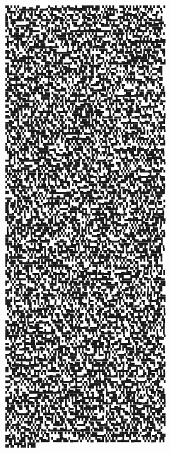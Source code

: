 ▜▞▝▞▃▆▃▅▃▛▃▃▞▅▟▄▞▅▜▅▟▄▟█▜▜▟▊▝▞▟▟▃▝▜▞▟▐▟▞▝▛▟▞▝▚▝▞▜▜▝▟▜▝▟▐▃▛▃▝▟▃▝▚▞▃▃▚▞▚▞▟▃▞▃▚▜▟▟▝▝▜▟▅▃▞▞▆▞▝▃▛▝▊▜▄▟▉▞▆▞▄▞▜▃▙▞▟▛▇▞▃▜▃▞▝▛▇▞▛▞▞▜▙▃▃▜▜▟▞▞▜▟▚▞▅▃▙▟▉▝▛▃▃▃▄▛▇▃▚▃▛▝▚▃▜▝▅▝▇▃▟▜▅▞▛▝▆▟▞▟▄▞▚▃▛▝▞▟▄▛▇▟▆▜▚▞▆▝▇▝▚▛▇▃▃▝▝▟▐▟▟▞▜▝▃▃▟▃▙▟▅▟▆▃▃▃▚▞▆▞▟▜▅▜▙▃▛▃▜▜▛▃▜▟█▟▊▃▛▃▅▝█▞▝▞▅▟▉▜▜▞▆▛▐▝▞▟▃▃▛▞▞▜▛▛▐▝▐▟▄▞▃▞▝▜▞▝▐▃▞▜▜▃▞▃▚▜▅▛▐▟▞▝▜▜▞▜▟▃▝▃▙▞▛▟▚▃▄▝▚▜▚▞▆▃▅▟▟▟▟▃▆▟▆▜▝▝█▝▛▞▄▟█▟█▃▄▃▙▝▞▜▝▛▐▟▜▝▉▟▅▟▛▝▟▜▝▜▜▃▛▜▟▝▞▃▜▟▇▝▆▞▙▝▃▝▟▜▚▃▛▟▄▛▇▃▃▃▙▞▆▜▚▝▉▝▝▝█▜▃▞▜▟▊▟▟▞▙▟▐▜▛▟▅▝▉▟▃▜▞▃▆▟▅▞▙▞▆▝▃▜▝▟▛▜▄▃▆▝█▞▟▝█▃▝▝▄▞▅▝▆▝█▟▆▟▊▛▇▞▃▝▃▝▛▜▜▜▟▞▆▃▝▜▅▞▟▟▊▃▃▞▆▝▊▟▄▜▝▃▞▞▟▟▅▃▅▟█▜▛▞▛▜▄▞▛▜▟▟▝▜▚▛▐▟▅▝▞▞▟▜▝▜▞▞▆▟▃▃▚▛▇▝▉▜▛▃▚▞▃▞▝▝▉▝▛▝▆▛▇▝▄▃▆▜▟▃▛▃▞▝▚▞▙▟▄▜▛▃▆▜▟▜▚▜▟▜▚▝▉▝▄▃▞▞▅▞▝▝▞▟▆▝▃▟▝▞▃▞▜▞▅▟█▞▚▟▆▟▛▞▝▜▜▞▞▜▅▝▚▝▝▟▉▜▛▝▜▟▟▃▚▝▉▞▟▟▟▃▃▝▇▟▃▞▆▞▙▃▙▟▄▞▞▝▛▃▚▟▆▝▅▝▝▞▝▃▛▜▚▞▃▟▛▟▝▜▃▜▛▃▝▝▞▝█▜▞▝▊▝▅▟█▞▙▝▚▝▉▟█▜▚▟▝▜▄▟▆▝▞▞▟▞▜▝▆▃▄▟▊▛▐▞▞▝▄▃▄▝▊▃▝▃▃▝▝▟▉▃▜▟▛▟▇▞▛▝▜▟▇▝▅▞▄▞▝▟▇▟▅▞▄▟▜▝▆▟▝▞▄▃▃▟█▃▟▟▊▟▜▞▟▟▜▟▚▃▞▛▇▟▃▞▄▝▛▜▝▞▛▟▐▟▃▟▐▃▅▜▃▞▞▃▆▜▚▟▅▝▆▟▅▝▃▝▊▝▅▟▚▃▅▝▚▜▟▟▇▃▛▞▞▝▟▟▜▞▟▝▄▜▚▃▆▛▇▞▄▜▄▝▞▛▐▝▛▝▄▛▐▞▃▃▟▃▙▝▚▃▜▟▉▜▝▝▐▟▚▃▙▟▟▝▄▃▙▞▞▟▛▛▐▟▉▟▆▃▝▜▝▟█▝▜▟▊▟█▝▞▝▐▃▄▝▅▞▛▟▝▟▚▟▚▃▛▃▛▝▊▞▅▝▃▝█▜▙▟▊▛▐▜▚▃▟▞▃▃▚▞▛▃▄▞▆▛▇▝▃▜▟▃▆▞▜▝▄▟▐▞▙▜▟▜▟▝▚▜▞▝▜▟▝▟█▟▐▜▅▝▆▝▉▜▝▃▃▟▃▃▚▃▅▞▃▝▄▟▉▜▅▞▆▞▜▜▞▜▞▞▄▝▛▃▜▟▐▃▙▞▆▜▜▜▞▝▛▞▙▟▚▃▝▟▐▟█▃▚▝▝▜▞▟▅▞▛▝▟▞▞▝▜▛▇▟▊▝▉▟▟▜▄▟▟▟▉▞▄▃▙▜▜▞▙▟▚▜▝▞▅▃▆▟▜▟▐▝▛▝▞▝▐▝▆▟▊▞▄▞▛▟▐▜▛▟▚▛▐▞▄▃▆▟▄▃▆▞▚▝▃▜▚▃▜▝▐▜▙▜▞▟▅▃▞▃▚▜▟▞▚▟▞▞▄▛▇▟▜▝▄▟▟▞▃▝▐▜▞▞▙▞▛▟▜▞▝▞▜▝▄▟▚▝▛▃▝▝▞▞▞▟▜▃▚▟▊▞▄▝▟▟█▝▞▜▅▟▊▃▄▝▃▝▊▝▟▟█▝▄▜▄▞▝▜▜▝▄▃▅▃▆▟▊▟▅▃▞▃▙▃▄▝█▟▜▝▟▝▐▞▆▜▜▜▄▝▅▃▆▟█▝▆▝▅▝▐▞▛▞▛▟▅▝▜▝▜▝█▃▛▃▜▟█▞▚▜▃▛▐▝▆▟▆▃▙▟▛▜▅▞▆▃▞▝▊▞▄▟▚▞▛▟▞▃▃▞▃▞▝▝▆▜▄▞▅▞▞▟▇▜▛▜▄▃▙▞▝▞▚▃▄▝▜▃▙▜▙▃▆▝█▟▛▟▉▝▇▞▞▝▜▝█▟▅▝▉▝▉▞▝▞▃▝▞▟▝▜▝▝▊▞▅▟▟▜▜▃▅▜▞▞▚▟▟▜▛▝▉▞▜▃▞▜▟▜▄▜▝▝█▃▄▞▞▞▞▃▟▜▅▃▄▜▅▟▚▞▛▟▞▞▝▟▜▛▐▛▐▜▅▜▙▝▐▞▟▛▐▞▅▜▅▃▚▃▙▜▞▞▙▞▟▟▉▝▄▃▃▟▄▟▚▃▞▝▅▛▇▝▛▃▜▝▞▛▐▝▜▝▇▟▄▝▅▃▛▜▟▃▝▟▄▟▛▞▛▃▆▛▐▞▛▜▄▟▆▜▞▝▛▞▙▟▟▜▅▃▙▝▟▟▉▞▆▞▅▜▄▜▝▝▄▃▆▞▜▜▝▟▊▟▆▝▊▃▝▞▜▝▄▝▊▜▟▟▄▜▅▝█▝▆▜▞▝▄▞▃▝▛▟▇▃▃▃▄▞▙▞▅▃▅▛▇▞▅▝▅▟▊▟▐▛▇▃▆▜▟▟▛▞▙▟▉▃▃▝▜▞▆▟▞▜▞▞▞▃▟▃▆▃▛▜▛▃▄▜▟▜▙▃▆▞▟▝▟▝█▃▞▝▛▞▟▝▆▝▚▜▛▟▚▟▐▜▝▛▇▝▆▝▃▟▟▟▉▞▟▟▝▝▚▟▚▜▜▞▄▃▅▟▊▞▄▞▚▝█▟▝▞▛▟▉▞▆▝█▝▛▞▙▛▇▝▄▞▜▝▝▟▚▝▃▃▞▟▆▟▚▃▝▃▃▟▞▟▇▟▟▝▐▞▝▃▟▟▚▝▄▃▚▃▞▜▃▞▚▛▐▝▐▝▉▝▅▝▞▃▛▃▅▝▛▜▝▜▟▃▚▟█▟▄▝█▟▄▃▙▝▆▜▚▜▚▟▐▟▄▟▉▜▛▃▟▝▃▟▜▜▄▞▚▟▐▝▃▜▛▟█▃▝▝▞▃▟▟▆▜▟▜▝▟▝▃▅▟▆▃▛▟▚▛▇▜▙▝▛▃▜▜▄▟▛▃▆▟▆▞▛▟▆▜▙▝▜▞▆▝▐▟▉▝▄▜▟▃▜▜▅▃▅▝▞▞▃▛▇▃▆▛▐▝▐▝▟▜▜▟▐▜▚▟▛▟▉▜▃▟▛▞▝▝█▟▐▟▐▝▄▟▜▜▛▃▜▃▞▞▝▞▞▟▟▟▊▟▇▝▃▟▟▜▝▜▄▛▐▜▃▟▛▝▉▛▐▞▞▟▝▃▛▟▞▝▚▃▅▜▙▝▝▟▞▝▆▟█▞▜▞▚▜▞▟▞▟▉▃▜▞▞▝▃▟▆▞▙▟▅▝▝▃▅▃▝▟▚▞▟▞▅▃▄▜▃▞▙▃▃▞▆▞▚▜▅▃▆▟▊▟▛▜▜▜▟▟▆▝▄▝▐▝█▃▝▃▝▜▅▜▄▟▆▜▝▟▟▃▃▛▐▟▝▝▅▝▇▜▛▝▅▜▛▛▐▞▄▟▚▝▄▝▊▛▇▞▛▛▇▛▐▝█▟▐▟▅▛▇▟▞▃▟▝▟▟▛▞▅▜▅▞▅▟▐▃▙▜▙▟█▝▆▟▉▝▊▟▟▟▇▃▝▟▐▃▟▟▟▝▆▝▚▃▙▜▚▟▚▞▟▞▛▟▇▟▊▞▆▟▃▞▝▝▄▟▆▜▟▜▙▜▛▟▇▝▆▃▟▃▆▟▐▟▜▜▄▛▇▝▝▝▝▃▙▝▝▟▃▟▅▜▚▝▞▝▞▞▜▞▅▝▝▝▆▝▊▝▚▞▚▜▝▟█▜▝▟▇▞▞▜▜▜▜▜▙▞▝▞▜▃▞▝▜▝▝▟▜▝▉▟▟▟▚▞▟▝▜▟▜▝▛▜▙▛▐▟▉▃▜▝▃▃▚▟▛▞▅▃▙▃▜▝▛▞▆▜▅▟▉▟▄▃▆▝▃▃▅▟▆▝▟▛▐▟▐▝▝▟▐▝▊▞▟▃▃▜▙▞▟▞▃▝▜▟▐▞▚▟▐▃▛▜▛▞▄▟▄▟▇▟▄▝▐▜▃▃▛▜▚▞▅▃▚▟▅▃▛▝▞▃▙▃▝▝▜▞▄▞▝▟▟▝▜▜▚▛▇▟▜▟▊▟▞▝▅▟▆▃▆▝▛▜▛▞▃▜▅▝▐▝▛▟█▃▟▝▅▜▝▟▆▟▞▝▊▃▜▃▟▝▞▃▛▞▆▝▊▝▛▝▛▃▞▜▛▝▞▃▆▜▛▞▚▝▐▝▉▝█▜▝▝▉▞▟▟▛▃▆▝▅▟▅▃▚▜▅▜▟▜▜▟▇▝▟▛▇▞▅▝▃▟▛▞▅▟▄▜▞▟▐▟▐▜▚▃▙▟▐▃▞▟▜▞▃▜▝▜▙▝▚▝▐▞▞▞▛▜▛▝▐▃▝▛▇▝▃▟▅▜▚▝▝▜▞▝▃▝▟▃▟▜▜▜▙▝▄▃▝▝▊▝▝▞▞▟▄▞▃▞▄▝▆▝▝▛▇▝▅▝▃▝█▟▆▞▝▃▜▟▊▃▞▝▄▟▄▝▊▃▝▞▄▟▄▞▄▜▟▟▇▜▛▞▛▝▚▝▆▟▞▟▝▝▟▜▝▟▛▃▟▝▟▞▅▝▃▜▙▟▟▜▞▜▟▛▐▝▄▜▝▟▊▟▇▝▟▜▟▞▜▝▉▝▇▛▇▞▟▛▐▝▆▝▜▝▉▟▇▟█▃▟▝▊▃▙▞▟▝▟▜▛▞▅▝▄▞▟▟▐▃▞▃▅▃▄▝▆▟▇▝▅▜▝▞▅▝▉▝▉▞▞▝▅▃▟▝▛▝▛▟▄▜▄▞▅▟▛▃▜▞▜▜▜▃▛▞▆▟█▃▝▝▚▝▇▟▚▝█▟▟▃▄▞▃▃▛▟▛▟▚▟▄▜▄▝▆▝▄▜▛▟▞▞▝▟█▞▛▟▚▜▙▃▅▜▅▟▄▟▊▝▜▃▆▞▚▜▚▝▜▜▜▝▅▃▆▃▚▃▜▝▐▟▄▟▜▟▝▝▐▝▐▛▇▜▛▞▜▃▜▞▛▜▟▃▞▟▅▝▜▟▞▜▝▝▉▃▞▝▟▜▄▜▅▝▃▝▄▞▙▟▄▜▙▞▛▟▅▞▃▝▞▃▄▜▅▟▊▟▇▟▜▜▙▜▝▝▞▃▚▝▞▜▛▟█▜▅▝▊▃▆▜▃▃▙▝▆▝▚▟▉▃▜▃▆▟▜▞▃▟▅▝▉▃▆▞▄▝▃▟█▜▅▝▆▜▜▜▄▝█▜▜▝▛▞▃▟▐▜▅▟▐▟▚▞▃▟▛▞▟▃▟▜▃▃▞▝▛▝▐▝▃▝▞▟▐▜▟▞▅▟▝▞▅▃▄▛▐▃▜▜▝▞▃▃▞▟▛▟▛▜▄▟▜▃▅▝▚▝▛▟▟▟▄▟▐▜▅▟▞▟█▝▉▃▝▜▛▃▝▟▐▞▄▃▃▟▞▝▆▝▛▝▅▟▝▞▟▟▅▃▝▝▛▝▊▟▅▟▄▃▙▟▅▜▄▞▜▝▐▟▞▞▆▟▇▝▊▝▜▟▇▟▛▟▉▞▅▜▝▟▆▃▃▜▚▝▜▝▉▟█▝▇▛▐▝▛▞▚▃▞▃▚▟█▃▚▞▙▜▙▟▛▝▅▟▄▟▟▞▙▝▊▃▟▃▛▃▟▝▚▝█▃▆▜▚▃▄▜▟▛▇▞▚▟▟▝▝▃▄▃▆▞▝▞▅▜▃▃▆▜▙▛▐▝▉▟▃▟▐▟▝▟▊▞▃▟▚▛▇▝▟▟▄▞▚▃▞▞▜▜▃▟▉▞▞▜▟▞▟▃▃▟▜▃▞▃▜▝▟▟▄▛▇▃▃▝▄▟▆▃▚▃▃▞▛▃▟▞▚▃▞▝▚▝▝▃▚▜▝▟▛▜▚▞▚▝▇▝▃▟▃▞▞▟█▜▜▝▊▝▊▞▆▜▄▃▛▜▝▞▃▞▞▜▃▞▃▝█▝▃▝▅▟▟▃▆▟▅▃▟▞▛▟▆▟▇▃▚▞▃▝▆▛▐▃▄▞▝▟▐▟▄▞▛▝▐▝█▞▆▟▄▟▐▞▅▜▛▃▃▟▛▟▆▝▞▃▙▟▉▜▜▞▜▃▙▟▃▟▜▝▚▟▊▟▝▟▛▟▝▟▞▝▆▞▝▟█▜▃▛▇▟▜▜▅▞▙▝▚▝▛▟▞▛▐▝▐▟▇▜▙▞▞▝▜▜▟▃▛▜▃▟▟▜▜▟▄▃▟▝▆▞▞▟▟▟▊▝▇▝▉▝▚▛▐▟▚▜▙▞▙▞▚▃▜▝▉▟▇▟▉▜▙▝▐▃▆▟▃▝▐▜▙▃▟▜▜▟▃▟▞▞▛▞▙▃▃▟▚▟▜▝▟▟▄▞▅▝▇▝▆▟▛▟▝▞▞▃▝▝▐▞▆▝▊▝▇▞▟▟█▃▝▞▅▜▛▃▛▃▜▝▞▞▚▜▚▟▇▝▆▟▐▝█▞▄▃▟▜▜▜▛▟▇▃▟▝▟▟▞▝▊▃▝▟▅▞▜▟▛▞▅▟▜▟▞▃▟▞▝▜▛▞▃▛▐▃▝▟█▟▚▝▉▞▃▃▛▝▇▝▇▃▟▝▅▟▅▜▚▞▞▟▜▝▐▜▙▝▞▜▛▞▚▜▞▜▅▞▞▟▚▃▚▃▆▃▆▟▃▞▆▃▄▟▊▞▆▟▊▜▙▞▆▝▛▟▚▜▙▝▄▛▇▜▃▞▃▞▄▝▐▜▃▜▜▟▝▞▆▝▝▝▉▝▝▝▊▜▟▞▛▟▇▃▃▞▞▟▅▟█▜▟▜▛▞▃▟▊▃▞▜▅▛▇▜▝▟▉▝▛▞▄▜▅▟▝▃▆▛▇▞▄▃▞▞▝▞▄▝▆▟▐▞▟▞▃▟▃▞▄▟▃▝▞▞▄▛▐▜▅▜▞▜▜▟▐▜▉
